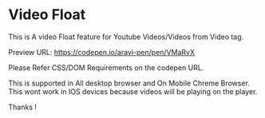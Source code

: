 # Video Float

This is A video Float feature for Youtube Videos/Videos from Video tag.

Preview URL: https://codepen.io/aravi-pen/pen/VMaRvX

Please Refer CSS/DOM Requirements on the codepen URL.

This is supported in All desktop browser and On Mobile Chreme Browser.
This wont work in IOS devices because videos will be playing on the player.

Thanks !
